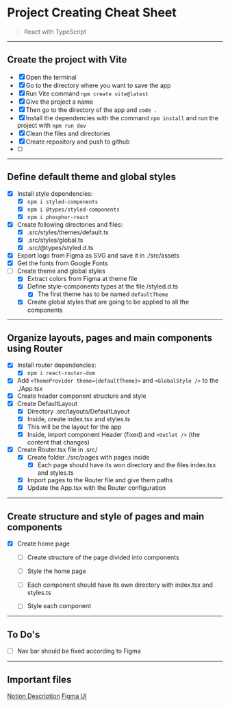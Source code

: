 # Project Creating Cheat Sheet

> React with TypeScript

----------------------------------------------------

## Create the project with Vite

- [x] Open the terminal
- [x] Go to the directory where you want to save the app
- [x] Run Vite command `npm create vite@latest`
- [x] Give the project a name
- [x] Then go to the directory of the app and `code .`
- [x] Install the dependencies with the command `npm install` and run the project with `npm run dev` 
- [x] Clean the files and directories
- [x] Create repository and push to github
- [ ] 
----------------------------------------------------

## Define default theme and global styles

- [x] Install style dependencies: 
  - [x] `npm i styled-components`
  - [x] `npm i @types/styled-components`
  - [x] `npm i phosphor-react`
- [x] Create following directories and files:
  - [x] .src/styles/themes/default.ts 
  - [x] .src/styles/global.ts
  - [x] .src/@types/styled.d.ts
- [x] Export logo from Figma as SVG and save it in ./src/assets
- [x] Get the fonts from Google Fonts
- [ ] Create theme and global styles
  - [x] Extract colors from Figma at theme file 
  - [x] Define style-components types at the file /styled.d.ts
    - [x] The first theme has to be named `defaultTheme`
  - [x] Create global styles that are going to be applied to all the components

----------------------------------------------------

## Organize layouts, pages and main components using Router

- [x] Install router dependencies:
  - [x] `npm i react-router-dom`
- [x] Add `<ThemeProvider theme={defaultTheme}>` and `<GlobalStyle />` to the ./App.tsx
- [x] Create header component structure and style
- [x] Create DefaultLayout
  - [x] Directory .src/layouts/DefaultLayout
  - [x] Inside, create index.tsx and styles.ts
  - [x] This will be the layout for the app
  - [x] Inside, import component Header (fixed) and `<Outlet />` (the content that changes)
- [x] Create Router.tsx file in .src/
  - [x] Create folder ./src/pages with pages inside
    - [x] Each page should have its won directory and the files index.tsx and styles.ts
  - [x] Import pages to the Router file and give them paths
  - [x] Update the App.tsx with the Router configuration

----------------------------------------------------

## Create structure and style of pages and main components

- [x] Create home page
  - [ ] Create structure of the page divided into components
  - [ ] Style the home page
  - [ ] Each component should have its own directory with index.tsx and styles.ts
  - [ ] Style each component


----------------------------------------------------

## To Do's

- [ ] Nav bar should be fixed according to Figma


----------------------------------------------------

## Important files

[Notion Description](https://efficient-sloth-d85.notion.site/Desafio-02-Coffee-Delivery-30e42a21fdb44b09a85244fc2c3dbdf9)
[Figma UI](https://www.figma.com/file/Tm4YeaBAni3mSNRIbhvn0q/Coffee-Delivery-(Copy)?node-id=0%3A1)